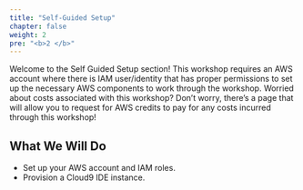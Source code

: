 ```yaml
---
title: "Self-Guided Setup"
chapter: false
weight: 2
pre: "<b>2 </b>"
---
```


Welcome to the Self Guided Setup section! This workshop requires an AWS account where there is IAM user/identity that has proper permissions to set up the necessary AWS components to work through the workshop. Worried about costs associated with this workshop? Don’t worry, there’s a page that will allow you to request for AWS credits to pay for any costs incurred through this workshop!

## What We Will Do

* Set up your AWS account and IAM roles.
* Provision a Cloud9 IDE instance.
